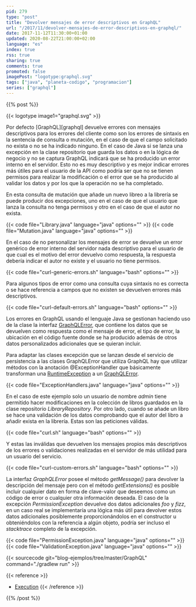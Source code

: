 ```yaml
---
pid: 279
type: "post"
title: "Devolver mensajes de error descriptivos en GraphQL"
url: "/2017/11/devolver-mensajes-de-error-descriptivos-en-graphql/"
date: 2017-11-12T11:30:00+01:00
updated: 2020-08-22T21:00:00+02:00
language: "es"
index: true
rss: true
sharing: true
comments: true
promoted: false
imagePost: "logotype:graphql.svg"
tags: ["java", "planeta-codigo", "programacion"]
series: ["graphql"]
---
```


{{% post %}}

{{< logotype image1="graphql.svg" >}}

Por defecto [GraphQL][graphql] devuelve errores con mensajes descriptivos para los errores del cliente como son los errores de sintaxis en la sentencia de consulta o mutación, en el caso de que el campo solicitado no exista o no se ha indicado ninguno. En el caso de Java si se lanza una excepción en la clase repositorio que guarda los datos o en la lógica de negocio y no se captura GraphQL indicará que se ha producido un error interno en el servidor. Esto no es muy descriptivo y es mejor indicar errores más útiles para el usuario de la API como podría ser que no se tienen permisos para realizar la modificación o el error que se ha producido al validar los datos y por los que la operación no se ha completado.

En esta consulta de mutación que añade un nuevo libreo a la librería se puede producir dos excepciones, uno en el caso de que el usuario que lanza la consulta no tenga permisos y otro en el caso de que el autor no exista.

{{< code file="Library.java" language="java" options="" >}}
{{< code file="Mutation.java" language="java" options="" >}}

En el caso de no personalizar los mensajes de error se devuelve un error genérico de error interno del servidor nada descriptivo para el usuario de que cual es el motivo del error devuelvo como respuesta, la respuesta debería indicar el autor no existe y el usuario no tiene permisos.

{{< code file="curl-generic-errors.sh" language="bash" options="" >}}

Para algunos tipos de error como una consulta cuya sintaxis no es correcta o se hace referencia a campos que no existen se devuelven errores más descriptivos.

{{< code file="curl-default-errors.sh" language="bash" options="" >}}

Los errores en GraphQL usando el lenguaje Java se gestionan haciendo uso de la clase la interfaz [GraphQLError](https://github.com/graphql-java/graphql-java/blob/master/src/main/java/graphql/GraphQLError.java), que contiene los datos que se devuelven como respuesta como el mensaje de error, el tipo de error, la ubicación en el código fuente donde se ha producido además de otros datos personalizados adicionales que se quieran incluir.

Para adaptar las clases excepción que se lanzan desde el servicio de persistencia a las clases GraphQLError que utiliza GraphQL hay que utilizar métodos con la anotación @ExceptionHandler que básicamente transforman una [RuntimeException](javadoc11:java.base/java/lang/RuntimeException.html) a un [GraphQLError](https://javadoc.io/doc/com.graphql-java/graphql-java/latest/graphql/GraphQLError.html).

{{< code file="ExceptionHandlers.java" language="java" options="" >}}

En el caso de este ejemplo solo un usuario de nombre _admin_ tiene permitido hacer modificaciones en la colección de libros guardados en la clase repositorio _LibraryRepository_. Por otro lado, cuando se añade un libro se hace una validación de los datos comprobando que el autor del libro a añadir exista en la librería. Estas son las peticiones válidas.

{{< code file="curl.sh" language="bash" options="" >}}

Y estas las inválidas que devuelven los mensajes propios más descriptivos de los errores o validaciones realizadas en el servidor de más utilidad para un usuario del servicio.

{{< code file="curl-custom-errors.sh" language="bash" options="" >}}

La interfaz _GraphQLError_ posee el método _getMessage()_ para devolver la descripción del mensaje pero con el método _getExtensions()_ es posible incluir cualquier dato en forma de clave-valor que deseemos como un código de error o cualquier otra información deseada. El caso de la excepción _PermissionException_ devuelve dos datos adicionales _foo_ y _fizz_, en un caso real se implementaría una lógica más útil para devolver estos datos adicionales posiblemente proporcionándolos en el constructor u obteniéndolos con la referencia a algún objeto, podría ser incluso el _stacktrace_ completo de la excepción.

{{< code file="PermissionException.java" language="java" options="" >}}
{{< code file="ValidationException.java" language="java" options="" >}}

{{< sourcecode git="blog-ejemplos/tree/master/GraphQL" command="./gradlew run" >}}

{{< reference >}}
* [Execution](https://graphql-java.readthedocs.io/en/v5/execution.html)
{{< /reference >}}

{{% /post %}}
